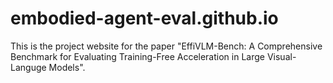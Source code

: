 # embodied-agent-eval.github.io
This is the project website for the paper "EffiVLM-Bench: A Comprehensive Benchmark for Evaluating Training-Free Acceleration in Large Visual-Languge Models". 
